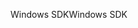 <span data-ttu-id="f941a-101">Windows SDK</span><span class="sxs-lookup"><span data-stu-id="f941a-101">Windows SDK</span></span>
